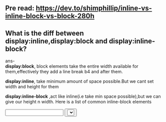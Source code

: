 ## Pre read: https://dev.to/shimphillip/inline-vs-inline-block-vs-block-280h

## What is the diff between display:inline,display:block and display:inline-block?
ans-  
**display:block**, block elements take the entire width available for them,effectively they add a line break b4 and after them.  

**display:inline**, take minimum amount of space possible.But we cant set width and height for them

**display:inline-block** ,act like inline(i.e take min space possible),but we can give our height 
n width.
Here is a list of common inline-block elements

<input>
<button>
<select>
<textarea>
Interestingly enough, you will notice that most of these elements are related with <form> elements.

